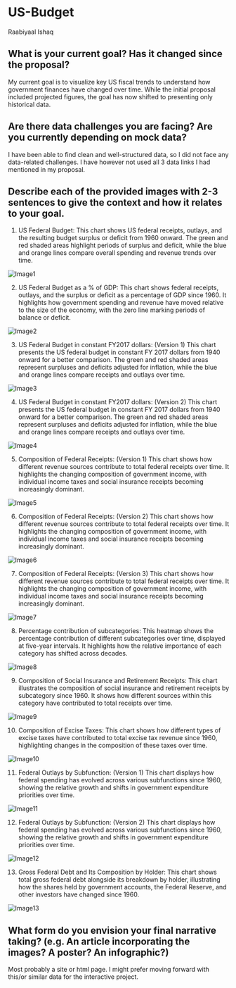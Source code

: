 # US-Budget 

Raabiyaal Ishaq 

## What is your current goal? Has it changed since the proposal?
My current goal is to visualize key US fiscal trends to understand how government finances have changed over time. While the initial proposal included projected figures, the goal has now shifted to presenting only historical data.

## Are there data challenges you are facing? Are you currently depending on mock data?
I have been able to find clean and well-structured data, so I did not face any data-related challenges. I have however not used all 3 data links I had mentioned in my proposal.

## Describe each of the provided images with 2-3 sentences to give the context and how it relates to your goal.

1. US Federal Budget: This chart shows US federal receipts, outlays, and the resulting budget surplus or deficit from 1960 onward. The green and red shaded areas highlight periods of surplus and deficit, while the blue and orange lines compare overall spending and revenue trends over time.

![Image1](../charts/1.jpg)


2. US Federal Budget as a % of GDP: This chart shows federal receipts, outlays, and the surplus or deficit as a percentage of GDP since 1960. It highlights how government spending and revenue have moved relative to the size of the economy, with the zero line marking periods of balance or deficit.

![Image2](../charts/2.jpg)

3. US Federal Budget in constant FY2017 dollars: (Version 1) This chart presents the US federal budget in constant FY 2017 dollars from 1940 onward for a better comparison. The green and red shaded areas represent surpluses and deficits adjusted for inflation, while the blue and orange lines compare receipts and outlays over time.

![Image3](../charts/3.jpg)

4. US Federal Budget in constant FY2017 dollars: (Version 2) This chart presents the US federal budget in constant FY 2017 dollars from 1940 onward for a better comparison. The green and red shaded areas represent surpluses and deficits adjusted for inflation, while the blue and orange lines compare receipts and outlays over time.

![Image4](../charts/4.jpg)


5. Composition of Federal Receipts: (Version 1) This chart shows how different revenue sources contribute to total federal receipts over time. It highlights the changing composition of government income, with individual income taxes and social insurance receipts becoming increasingly dominant.

![Image5](../charts/5.jpg)


6. Composition of Federal Receipts: (Version 2) This chart shows how different revenue sources contribute to total federal receipts over time. It highlights the changing composition of government income, with individual income taxes and social insurance receipts becoming increasingly dominant.

![Image6](../charts/6.jpg)

7. Composition of Federal Receipts: (Version 3) This chart shows how different revenue sources contribute to total federal receipts over time. It highlights the changing composition of government income, with individual income taxes and social insurance receipts becoming increasingly dominant.

![Image7](../charts/7.jpg)

8. Percentage contribution of subcategories: This heatmap shows the percentage contribution of different subcategories over time, displayed at five-year intervals. It highlights how the relative importance of each category has shifted across decades.

![Image8](../charts/8.jpg)

9. Composition of Social Insurance and Retirement Receipts: This chart illustrates the composition of social insurance and retirement receipts by subcategory since 1960. It shows how different sources within this category have contributed to total receipts over time.

![Image9](../charts/9.jpg)


10. Composition of Excise Taxes: This chart shows how different types of excise taxes have contributed to total excise tax revenue since 1960, highlighting changes in the composition of these taxes over time.

![Image10](../charts/10.jpg)

11. Federal Outlays by Subfunction: (Version 1) This chart displays how federal spending has evolved across various subfunctions since 1960, showing the relative growth and shifts in government expenditure priorities over time.

![Image11](../charts/11.jpg)

12. Federal Outlays by Subfunction: (Version 2) This chart displays how federal spending has evolved across various subfunctions since 1960, showing the relative growth and shifts in government expenditure priorities over time.

![Image12](../charts/12.jpg)


13. Gross Federal Debt and Its Composition by Holder: This chart shows total gross federal debt alongside its breakdown by holder, illustrating how the shares held by government accounts, the Federal Reserve, and other investors have changed since 1960.

![Image13](../charts/13.jpg)

## What form do you envision your final narrative taking? (e.g. An article incorporating the images? A poster? An infographic?)

Most probably a site or html page. I might prefer moving forward with this/or similar data for the interactive project.